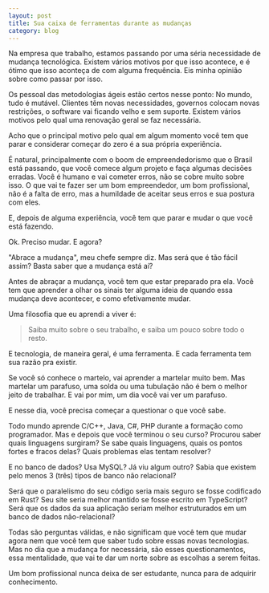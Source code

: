 ```yaml
---
layout: post
title: Sua caixa de ferramentas durante as mudanças
category: blog
---
```


Na empresa que trabalho, estamos passando por uma séria necessidade de mudança tecnológica. Existem
vários motivos por que isso acontece, e é ótimo que isso aconteça de com alguma frequência. Eis
minha opinião sobre como passar por isso.

Os pessoal das metodologias ágeis estão certos nesse ponto: No mundo, tudo é mutável. Clientes têm
novas necessidades, governos colocam novas restrições, o software vai ficando velho e sem suporte.
Existem vários motivos pelo qual uma renovação geral se faz necessária.

Acho que o principal motivo pelo qual em algum momento você tem que parar e considerar começar do
zero é a sua própria experiência.

É natural, principalmente com o boom de empreendedorismo que o Brasil está passando, que você comece
algum projeto e faça algumas decisões erradas. Você é humano e vai cometer erros, não se cobre muito
sobre isso. O que vai te fazer ser um bom empreendedor, um bom profissional, não é a falta de erro,
mas a humildade de aceitar seus erros e sua postura com eles.

E, depois de alguma experiência, você tem que parar e mudar o que você está fazendo.

Ok. Preciso mudar. E agora?

"Abrace a mudança", meu chefe sempre diz. Mas será que é tão fácil assim? Basta saber que a mudança
está aí?

Antes de abraçar a mudança, você tem que estar preparado pra ela. Você tem que aprender a olhar os
sinais ter alguma ideia de quando essa mudança deve acontecer, e como efetivamente mudar.

Uma filosofia que eu aprendi a viver é:

> Saiba muito sobre o seu trabalho, e saiba um pouco sobre todo o resto.

E tecnologia, de maneira geral, é uma ferramenta. E cada ferramenta tem sua razão pra existir.

Se você só conhece o martelo, vai aprender a martelar muito bem. Mas martelar um parafuso, uma solda
ou uma tubulação não é bem o melhor jeito de trabalhar. E vai por mim, um dia você vai ver um
parafuso.

E nesse dia, você precisa começar a questionar o que você sabe.

Todo mundo aprende C/C++, Java, C#, PHP durante a formação como programador. Mas e depois que você
terminou o seu curso? Procurou saber quais linguagens surgiram? Se sabe quais linguagens, quais os
pontos fortes e fracos delas? Quais problemas elas tentam resolver?

E no banco de dados? Usa MySQL? Já viu algum outro? Sabia que existem pelo menos 3 (três) tipos de
banco não relacional?

Será que o paralelismo do seu código seria mais seguro se fosse codificado em Rust? Seu site seria
melhor mantido se fosse escrito em TypeScript? Será que os dados da sua aplicação seriam melhor
estruturados em um banco de dados não-relacional?

Todas são perguntas válidas, e não significam que você tem que mudar agora nem que você tem que
saber tudo sobre essas novas tecnologias. Mas no dia que a mudança for necessária, são esses
questionamentos, essa mentalidade, que vai te dar um norte sobre as escolhas a serem feitas.

Um bom profissional nunca deixa de ser estudante, nunca para de adquirir conhecimento.
